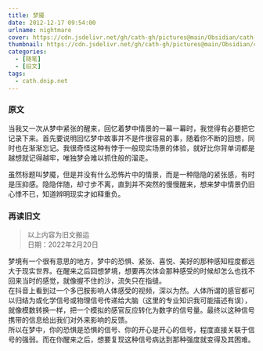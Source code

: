 ```yaml
---
title: 梦魇
date: 2012-12-17 09:54:00
urlname: nightmare
cover: https://cdn.jsdelivr.net/gh/cath-gh/pictures@main/Obsidian/cath-gh.github.io/%E6%A2%A6%E9%AD%87.webp
thumbnail: https://cdn.jsdelivr.net/gh/cath-gh/pictures@main/Obsidian/cath-gh.github.io/%E6%A2%A6%E9%AD%87.webp
categories:
  - [随笔]
  - [旧文]
tags:
  - cath.dnip.net
---
```

### 原文
当我又一次从梦中紧张的醒来，回忆着梦中情景的一幕一幕时，我觉得有必要把它记录下来。首先要说明回忆梦中故事并不是件很容易的事，随着你不断的回想，同时也在渐渐忘记。我很奇怪这种有悖于一般现实场景的体验，就好比你背单词都是越想就记得越牢，唯独梦会难以抓住般的溜走。

虽然标题叫梦魇，但是并没有什么恐怖片中的情景，而是一种隐隐的紧张感，有时是压抑感。隐隐伴随，却寸步不离，直到并不突然的慢慢醒来，想来梦中情景仍旧心悸不已，知道辨明现实才如释重负。

<!--more-->

### 再读旧文
> 以上内容为旧文搬运  
> 日期：2022年2月20日

梦境有一个很有意思的地方，梦中的恐惧、紧张、喜悦、美好的那种感知程度都远大于现实世界。在醒来之后回想梦境，想要再次体会那种感受的时候却怎么也找不回来当时的感觉，就像握不住的沙，流失只在指缝。  
在抖音上看到过一个多巴胺影响人体感受的视频，深以为然。人体所谓的感官都可以归结为或化学信号或物理信号传递给大脑（这里的专业知识我可能描述有误），就像模数转换一样，把一个模拟的感官反应转化为数字的信号量。最终以这种信号携带的信息给出我们对外来影响的反馈。  
所以在梦中，你的恐惧是恐惧的信号、你的开心是开心的信号，程度直接关联于信号的强弱。而在你醒来之后，想要复现这种信号病达到那种强度就变得及其困难。
